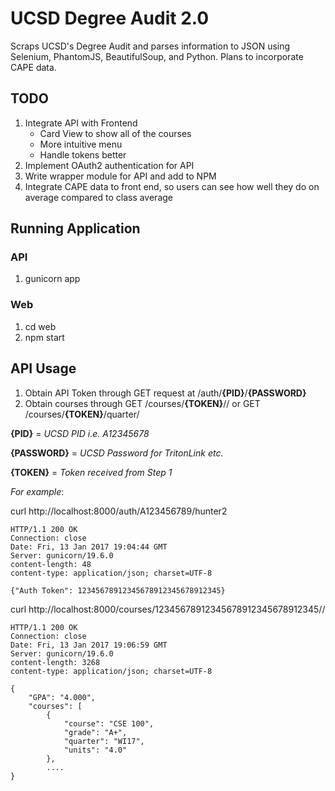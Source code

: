 # UCSD Degree Audit 2.0

Scraps UCSD's Degree Audit and parses information to JSON using Selenium, PhantomJS, BeautifulSoup, and Python. Plans to incorporate CAPE data.

## TODO
1. Integrate API with Frontend
    - Card View to show all of the courses
    - More intuitive menu
    - Handle tokens better
2. Implement OAuth2 authentication for API
3. Write wrapper module for API and add to NPM
3. Integrate CAPE data to front end, so users can see how well they do on average compared to class average

## Running Application
### API
1. gunicorn app 

### Web
1. cd web
2. npm start

## API Usage
1. Obtain API Token through GET request at /auth/**{PID}**/**{PASSWORD}**
2. Obtain courses through GET /courses/**{TOKEN}**// or GET /courses/**{TOKEN}**/quarter/

**{PID}** = *UCSD PID i.e. A12345678* 

**{PASSWORD}** = *UCSD Password for TritonLink etc.* 

**{TOKEN}** = *Token received from Step 1* 


*For example*: 

curl http://localhost:8000/auth/A123456789/hunter2

```
HTTP/1.1 200 OK
Connection: close
Date: Fri, 13 Jan 2017 19:04:44 GMT
Server: gunicorn/19.6.0
content-length: 48
content-type: application/json; charset=UTF-8

{"Auth Token": 12345678912345678912345678912345}
```

curl http://localhost:8000/courses/12345678912345678912345678912345//

```
HTTP/1.1 200 OK
Connection: close
Date: Fri, 13 Jan 2017 19:06:59 GMT
Server: gunicorn/19.6.0
content-length: 3268
content-type: application/json; charset=UTF-8

{
    "GPA": "4.000", 
    "courses": [
        {
            "course": "CSE 100", 
            "grade": "A+", 
            "quarter": "WI17", 
            "units": "4.0"
        }, 
        ....
}
```

